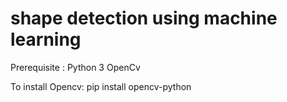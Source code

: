 # shape detection using machine learning

Prerequisite :
	Python 3
	OpenCv

To install Opencv:
	pip install opencv-python 
